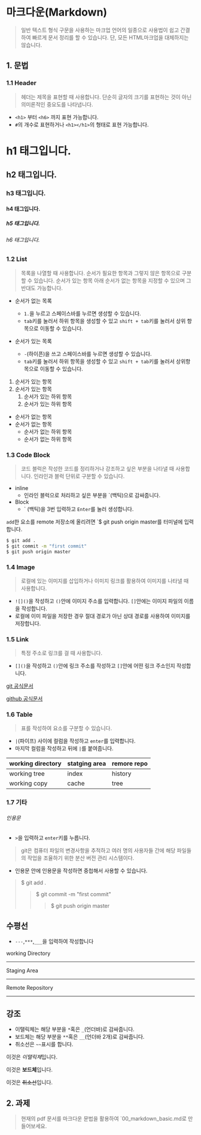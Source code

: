 # 마크다운(Markdown)

> 일반 텍스트 형식 구문을 사용하는 마크업 언어의 일종으로 사용법이 쉽고 간결하여 빠르게 문서 정리를 할 수 있습니다. 단, 모든 HTML마크업을 대체하지는 않습니다. 



## 1. 문법

### 1.1 Header

> 헤더는 제목을 표현할 때 사용합니다. 단순히 글자의 크기를 표현하는 것이 아닌 의미론적인 중요도를 나타냅니다.



- `<h1>` 부터 `<h6>` 까지 표현 가능합니다.
-  `#`의 개수로 표현하거나 `<h1></h1>`의 형태로 표현 가능합니다.

<h1>h1 태그입니다.</h1>

<h2>h2 태그입니다.</h2>

<h3>h3 태그입니다.</h3>

<h4>h4 태그입니다.</h4>

<h5>h5 태그입니다.</h5>

<h6>h6 태그입니다.</h6>



### 1.2 List

> 목록을 나열할 때 사용합니다. 순서가 필요한 항목과 그렇지 않은 항목으로 구분할 수 있습니다. 순서가 있는 항목 아래 순서가 없는 항목을 지정할 수 있으며 그 반대도 가능합니다.

- 순서가 없는 목록
  - `1.`을 누르고 스페이스바를 누르면 생성할 수 있습니다. 
  - `tab`키를 눌러서 하위 항목을 생성할 수 있고 `shift + tab`키를 눌러서 상위 항목으로 이동할 수 있습니다. 

- 순서가 있는 목록

  - `-`(하이픈)을 쓰고 스페이스바를 누르면 생성할 수 있습니다.
  - `tab`키를 눌러서 하위 항목을 생성할 수 있고 `shift + tab`키를 눌러서 상위항목으로 이동할 수 있습니다.

  

1. 순서가 있는 항목
2. 순서가 있는 항목
   1. 순서가 있는 하위 항목
   2. 순서가 있는 하위 항목



- 순서가 없는 항목
- 순서가 없는 항목
  - 순서가 없는 하위 항목
  - 순서가 없는 하위 항목 

### 1.3 Code Block 

> 코드 블럭은 작성한 코드를 정리하거나 강조하고 싶은 부분을 나타낼 때 사용합니다. 인라인과 블럭 단위로 구분할 수 있습니다. 

- inline
  - 인라인 블럭으로 처리하고 싶은 부분을 `(백틱)으로 감싸줍니다.
- Block 
  - \` (백틱)을 3번 입력하고 `Enter`를 눌러 생성합니다.



`add`한 요소를 remote 저장소에 올리려면 `$ git push origin master를 터미널에 입력합니다. 

```bash
$ git add .
$ git commit -m "first commit"
$ git push origin master
```

### 1.4 Image

> 로컬에 있는 이미지를 삽입하거나 이미지 링크를 활용하여 이미지를 나타낼 때 사용합니다.

- `![]()`을 작성하고 `()`안에 이미지 주소를 입력합니다. `[]`안에는 이미지 파일의 이름을 작성합니다.
- 로컬에 이미 파일을 저장한 경우 절대 경로가 아닌 상대 경로를 사용하여 이미지를 저장합니다. 



### 1.5 Link

> 특정 주소로 링크를 걸 때 사용합니다.

- `[]()`을 작성하고 `()`안에 링크 주소를 작성하고 `[]`안에 어떤 링크 주소인지 작성합니다.



[git 공식문서](https://git-scm.com/)

[github 공식문서](https://github.com/])



### 1.6 Table

> 표를 작성하여 요소를 구분할 수 있습니다. 

- `|`(파이프) 사이에 컬럼을 작성하고 `enter`를 입력합니다.
- 마지막 컬럼을 작성하고 뒤에 `|`를 붙여줍니다. 



| working directory | statging area | remore repo |
| ----------------- | ------------- | ----------- |
| working tree      | index         | history     |
| working copy      | cache         | tree        |



### 1.7 기타

###### 인용문

- `>`을 입력하고 `enter`키를 누릅니다.

> git은 컴퓨터 파일의 변경사항을 추적하고 여러 명의 사용자들 간에 해당 파일들의 작업을 조율하기 위한 분산 버전 관리 시스템이다.

- 인용문 안에 인용문을 작성하면 중첩해서 사용할 수 있습니다.

> $ git add .
>
> > $ git commit  -m "first commit"
> >
> > > $ git push origin master

## 수평선

- `---`,`***`,`___`을 입력하여 작성합니다

working Directory

---

Staging Area

---

Remote Repository

---



## 강조

- 이탤릭체는 해당 부분을 `*`혹은 `_`(언더바)로 감싸줍니다.
- 보드체는 해당 부분을 `**`혹은 `__`(언더바 2개)로 감싸줍니다.
- 취소선은 `~~`표시를 합니다.

이것은 *이탤릭체*입니다.

이것은 **보드체**입니다.

이것은 ~~취소선~~입니다.



## 2. 과제

> 현재의 pdf 문서를 마크다운 문법을 활용하여 `00_markdown_basic.md로 만들어보세요.